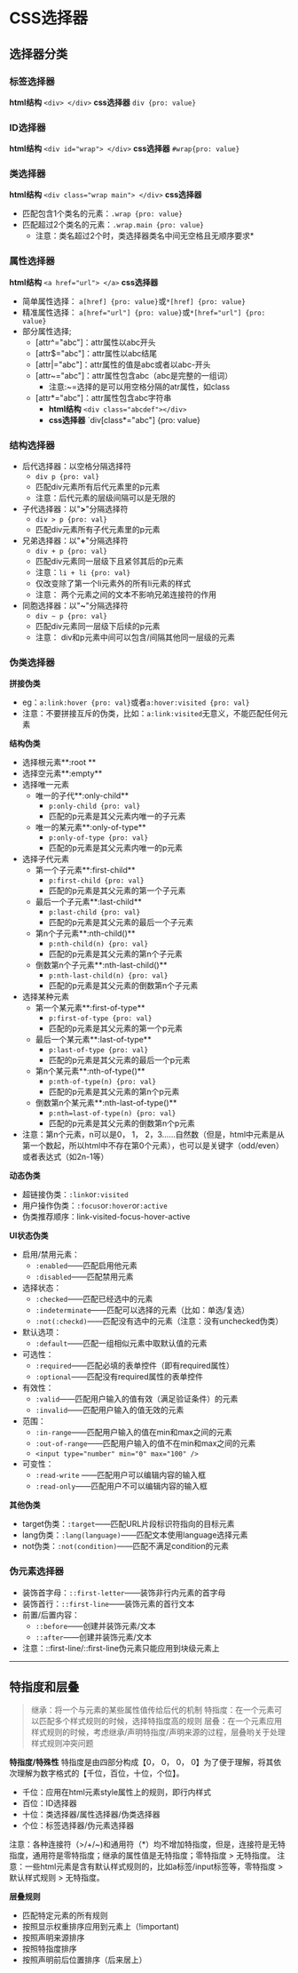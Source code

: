 # CSS选择器
## 选择器分类
### 标签选择器
**html结构**
`<div> </div>`
**css选择器**
`div {pro: value}`
### ID选择器
**html结构**
`<div id="wrap"> </div>`
**css选择器**
`#wrap{pro: value}`
### 类选择器
**html结构** 
`<div class="wrap main"> </div>`
**css选择器**
- 匹配包含1个类名的元素：`.wrap {pro: value}`
- 匹配超过2个类名的元素：`.wrap.main {pro: value}`
	- 注意：类名超过2个时，类选择器类名中间无空格且无顺序要求*

### 属性选择器
**html结构** 
`<a href="url"> </a>`
**css选择器**
- 简单属性选择： `a[href] {pro: value}`或`*[href] {pro: value}`
- 精准属性选择： `a[href="url"] {pro: value}`或`*[href="url"] {pro: value}`
- 部分属性选择;
	- [attr^="abc"]：attr属性以abc开头
	- [attr$="abc"]：attr属性以abc结尾
	- [attr|="abc"]：attr属性的值是abc或者以abc-开头
	- [attr~="abc"]：attr属性包含abc（abc是完整的一组词）
		- 注意:~=选择的是可以用空格分隔的atr属性，如class
	- [attr\*="abc"]：attr属性包含abc字符串
		- **html结构** `<div class="abcdef"></div>`
		- **css选择器** `div[class*="abc"] {pro: value}

### 结构选择器
- 后代选择器：以空格分隔选择符
	- `div p {pro: val}`
	- 匹配div元素所有后代元素里的p元素
	- 注意：后代元素的层级间隔可以是无限的
- 子代选择器：以"**>**"分隔选择符
	- `div > p {pro: val}`
	- 匹配div元素所有子代元素里的p元素
- 兄弟选择器：以"**+**"分隔选择符
	- `div + p {pro: val}`
	- 匹配div元素同一层级下且紧邻其后的p元素
	- 注意：`li + li {pro: val}`
	- 仅改变除了第一个li元素外的所有li元素的样式
	- 注意： 两个元素之间的文本不影响兄弟连接符的作用
- 同胞选择器：以"**~**"分隔选择符
	- `div ~ p {pro: val}`
	- 匹配div元素同一层级下后续的p元素
	- 注意： div和p元素中间可以包含/间隔其他同一层级的元素

### 伪类选择器
**拼接伪类**
- eg：`a:link:hover {pro: val}`或者`a:hover:visited {pro: val}`
- 注意：不要拼接互斥的伪类，比如：`a:link:visited`无意义，不能匹配任何元素

**结构伪类**
- 选择根元素**:root **
- 选择空元素**:empty**
- 选择唯一元素
	- 唯一的子代**:only-child**
		- `p:only-child {pro: val}`
		- 匹配的p元素是其父元素内唯一的子元素
	- 唯一的某元素**:only-of-type**
		- `p:only-of-type {pro: val}`
		- 匹配的p元素是其父元素内唯一的p元素
- 选择子代元素
	- 第一个子元素**:first-child**
		- `p:first-child {pro: val}`
		- 匹配的p元素是其父元素的第一个子元素
	- 最后一个子元素**:last-child**
		- `p:last-child {pro: val}`
		- 匹配的p元素是其父元素的最后一个子元素
	- 第n个子元素**:nth-child()**
		- `p:nth-child(n) {pro: val}`
		- 匹配的p元素是其父元素的第n个子元素
	- 倒数第n个子元素**:nth-last-child()**
		- `p:nth-last-child(n) {pro: val}`
		- 匹配的p元素是其父元素的倒数第n个子元素
- 选择某种元素
	- 第一个某元素**:first-of-type** 
		- `p:first-of-type {pro: val}`
		- 匹配的p元素是其父元素的第一个p元素
	- 最后一个某元素**:last-of-type**
		- `p:last-of-type {pro: val}`
		- 匹配的p元素是其父元素的最后一个p元素
	- 第n个某元素**:nth-of-type()**
		- `p:nth-of-type(n) {pro: val}`
		- 匹配的p元素是其父元素的第n个p元素
	- 倒数第n个某元素**:nth-last-of-type()**
		- `p:nth=last-of-type(n) {pro: val}`
		- 匹配的p元素是其父元素的倒数第n个p元素
- 注意：第n个元素，n可以是0， 1， 2，3……自然数（但是，html中元素是从第一个数起，所以html中不存在第0个元素），也可以是关键字（odd/even）或者表达式（如2n-1等） 

**动态伪类**
- 超链接伪类：`:link`or`:visited`
- 用户操作伪类：`:focus`or`:hover`or`:active`
- 伪类推荐顺序：link-visited-focus-hover-active

**UI状态伪类**
- 启用/禁用元素：
	- `:enabled`——匹配启用他元素
	- `:disabled`——匹配禁用元素
- 选择状态：
	- `:checked`——匹配已经选中的元素
	- `:indeterminate`——匹配可以选择的元素（比如：单选/复选）
	- `:not(:checkd)`——匹配没有选中的元素（注意：没有unchecked伪类）
- 默认选项：
	- `:default`——匹配一组相似元素中取默认值的元素
- 可选性：
	- `:required`——匹配必填的表单控件（即有required属性）
	- `:optional`——匹配没有required属性的表单控件
- 有效性：
	- `:valid`——匹配用户输入的值有效（满足验证条件）的元素
	- `:invalid`——匹配用户输入的值无效的元素
- 范围：
	- `:in-range`——匹配用户输入的值在min和max之间的元素
	- `:out-of-range`——匹配用户输入的值不在min和max之间的元素
	- `<input type="number" min="0" max="100" />`
- 可变性：
	- `:read-write` ——匹配用户可以编辑内容的输入框
	- `:read-only`——匹配用户不可以编辑内容的输入框

**其他伪类**
- target伪类：`:target`——匹配URL片段标识符指向的目标元素
- lang伪类：`:lang(language)`——匹配文本使用language选择元素
- not伪类：`:not(condition)`——匹配不满足condition的元素

### 伪元素选择器
- 装饰首字母：`::first-letter`——装饰非行内元素的首字母
- 装饰首行：`::first-line`——装饰元素的首行文本
- 前置/后置内容：
	- `::before`——创建并装饰元素/文本
	- `::after`——创建并装饰元素/文本
- 注意：::first-line/::first-line伪元素只能应用到块级元素上
___
## 特指度和层叠
>继承：将一个与元素的某些属性值传给后代的机制
>特指度：在一个元素可以匹配多个样式规则的时候，选择特指度高的规则
>层叠：在一个元素应用样式规则的时候，考虑继承/声明特指度/声明来源的过程，层叠哟关于处理样式规则冲突问题
>

**特指度/特殊性**
特指度是由四部分构成【0， 0， 0， 0】为了便于理解，将其依次理解为数字格式的【千位，百位，十位，个位】。
- 千位：应用在html元素style属性上的规则，即行内样式
- 百位：ID选择器
- 十位：类选择器/属性选择器/伪类选择器
- 个位：标签选择器/伪元素选择器

注意：各种连接符（>/+/~)和通用符（\*）均不增加特指度，但是，连接符是无特指度，通用符是零特指度；继承的属性值是无特指度；零特指度 > 无特指度。
注意：一些html元素是含有默认样式规则的，比如a标签/input标签等，零特指度 > 默认样式规则 > 无特指度。

**层叠规则**
- 匹配特定元素的所有规则
- 按照显示权重排序应用到元素上（!important)
- 按照声明来源排序
- 按照特指度排序
- 按照声明前后位置排序（后来居上）